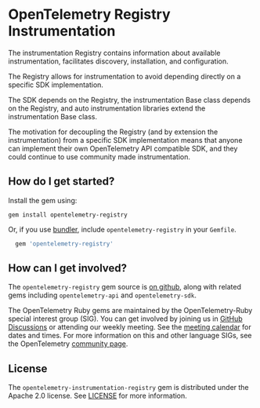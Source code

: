 # OpenTelemetry Registry Instrumentation

The instrumentation Registry contains information about available instrumentation, facilitates discovery, installation, and configuration.

The Registry allows for instrumentation to avoid depending directly on a specific SDK implementation.

The SDK depends on the Registry, the instrumentation Base class depends on the Registry, and auto instrumentation libraries extend the instrumentation Base class.

The motivation for decoupling the Registry (and by extension the instrumentation) from a specific SDK implementation means that anyone can implement their own OpenTelemetry API compatible SDK, and they could continue to use community made instrumentation.

## How do I get started?

Install the gem using:

```console
gem install opentelemetry-registry
```

Or, if you use [bundler][bundler-home], include `opentelemetry-registry` in your `Gemfile`.

```ruby
  gem 'opentelemetry-registry'
```

## How can I get involved?

The `opentelemetry-registry` gem source is [on github][repo-github], along with related gems including `opentelemetry-api` and `opentelemetry-sdk`.

The OpenTelemetry Ruby gems are maintained by the OpenTelemetry-Ruby special interest group (SIG). You can get involved by joining us in [GitHub Discussions][discussions-url] or attending our weekly meeting. See the [meeting calendar][community-meetings] for dates and times. For more information on this and other language SIGs, see the OpenTelemetry [community page][ruby-sig].

## License

The `opentelemetry-instrumentation-registry` gem is distributed under the Apache 2.0 license. See [LICENSE][license-github] for more information.

[bundler-home]: https://bundler.io
[repo-github]: https://github.com/open-telemetry/opentelemetry-ruby
[license-github]: https://github.com/open-telemetry/opentelemetry-ruby/blob/main/LICENSE
[ruby-sig]: https://github.com/open-telemetry/community#ruby-sig
[community-meetings]: https://github.com/open-telemetry/community#community-meetings
[discussions-url]: https://github.com/open-telemetry/opentelemetry-ruby/discussions
